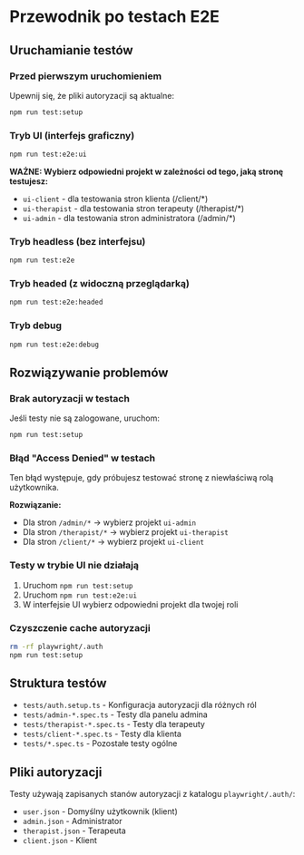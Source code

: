 # Przewodnik po testach E2E

## Uruchamianie testów

### Przed pierwszym uruchomieniem
Upewnij się, że pliki autoryzacji są aktualne:
```bash
npm run test:setup
```

### Tryb UI (interfejs graficzny)
```bash
npm run test:e2e:ui
```

**WAŻNE: Wybierz odpowiedni projekt w zależności od tego, jaką stronę testujesz:**
- `ui-client` - dla testowania stron klienta (/client/*)
- `ui-therapist` - dla testowania stron terapeuty (/therapist/*)
- `ui-admin` - dla testowania stron administratora (/admin/*)

### Tryb headless (bez interfejsu)
```bash
npm run test:e2e
```

### Tryb headed (z widoczną przeglądarką)
```bash
npm run test:e2e:headed
```

### Tryb debug
```bash
npm run test:e2e:debug
```

## Rozwiązywanie problemów

### Brak autoryzacji w testach
Jeśli testy nie są zalogowane, uruchom:
```bash
npm run test:setup
```

### Błąd "Access Denied" w testach
Ten błąd występuje, gdy próbujesz testować stronę z niewłaściwą rolą użytkownika.

**Rozwiązanie:**
- Dla stron `/admin/*` → wybierz projekt `ui-admin`
- Dla stron `/therapist/*` → wybierz projekt `ui-therapist`
- Dla stron `/client/*` → wybierz projekt `ui-client`

### Testy w trybie UI nie działają
1. Uruchom `npm run test:setup`
2. Uruchom `npm run test:e2e:ui`
3. W interfejsie UI wybierz odpowiedni projekt dla twojej roli

### Czyszczenie cache autoryzacji
```bash
rm -rf playwright/.auth
npm run test:setup
```

## Struktura testów

- `tests/auth.setup.ts` - Konfiguracja autoryzacji dla różnych ról
- `tests/admin-*.spec.ts` - Testy dla panelu admina
- `tests/therapist-*.spec.ts` - Testy dla terapeuty
- `tests/client-*.spec.ts` - Testy dla klienta
- `tests/*.spec.ts` - Pozostałe testy ogólne

## Pliki autoryzacji

Testy używają zapisanych stanów autoryzacji z katalogu `playwright/.auth/`:
- `user.json` - Domyślny użytkownik (klient)
- `admin.json` - Administrator
- `therapist.json` - Terapeuta
- `client.json` - Klient